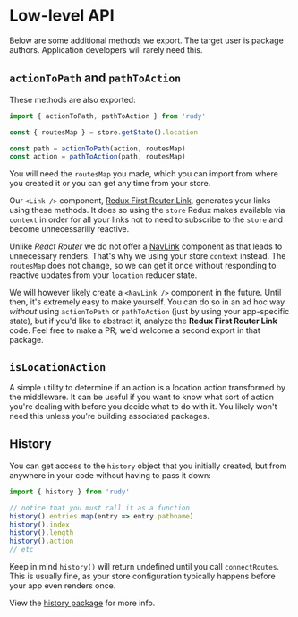 # Low-level API

Below are some additional methods we export. The target user is package authors. Application developers will rarely need this.

## `actionToPath` and `pathToAction`
These methods are also exported:

```javascript
import { actionToPath, pathToAction } from 'rudy'

const { routesMap } = store.getState().location

const path = actionToPath(action, routesMap)
const action = pathToAction(path, routesMap)
```

You will need the `routesMap` you made, which you can import from where you created it or you can
get any time from your store.

Our `<Link />` component, [Redux First Router Link](https://github.com/faceyspacey/rudy/Link),
generates your links using these methods. It does so using the `store` Redux makes available via `context` in 
order for all your links not to need to subscribe to the `store` and become unnecessarilly reactive. 

Unlike *React Router* we do not offer a [NavLink](https://reacttraining.com/react-router/#navlink) component
as that leads to unnecessary renders. That's why we using your store `context` instead. The `routesMap` does not change, so we can get it once without responding to reactive updates from your `location` reducer state. 

We will however likely create a `<NavLink />` component in the future. Until then, it's extremely easy
to make yourself. You can do so in an ad hoc way *without* using `actionToPath` or `pathToAction` (just by using your app-specific state), 
but if you'd like to abstract it, analyze the **Redux First Router Link** code. Feel free to make a PR; we'd welcome
a second export in that package.


## `isLocationAction`

A simple utility to determine if an action is a location action transformed by the middleware. It can be useful if you want to know what sort of action you're dealing with before you decide what to do with it. You likely won't need this unless you're building associated packages.


## History

You can get access to the `history` object that you initially created, but from anywhere in your code without having to pass it down:

```js
import { history } from 'rudy'

// notice that you must call it as a function
history().entries.map(entry => entry.pathname)
history().index
history().length
history().action
// etc
```

Keep in mind `history()` will return undefined until you call `connectRoutes`. This is usually fine, as your store configuration typically happens before your app even renders once.

View the [history package](https://www.npmjs.com/package/history) for more info.
